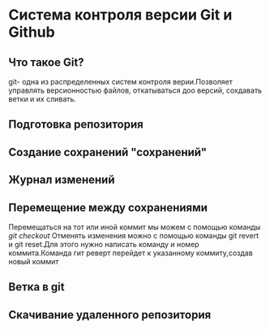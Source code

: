 # Система контроля версии Git и Github

## Что такое Git?
git- одна из распределенных систем контроля верии.Позволяет управлять версионностью файлов, откатываться доо версий, сохдавать ветки и их сливать.

## Подготовка репозитория

## Создание сохранений "сохранений"

## Журнал изменений 

## Перемещение между сохранениями 
Перемещаться на тот или иной коммит мы можем с помощью команды *git checkout*
Отменять изменения можно с помощью команды git revert и git reset.Для этого нужно написать команду и номер коммита.Команда гит реверт перейдет к указанному коммиту,создав новый коммит

## Ветка в git

## Скачивание удаленного репозитория